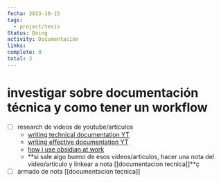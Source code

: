 ```yaml
---
fecha: 2023-10-15
tags:
  - project/tesis
Status: Doing
activity: Documentacion
links: 
complete: 0
total: 2
---
```


# investigar sobre documentación técnica y como tener un workflow
- [ ] research de videos de youtube/artículos
	- [writing technical documentation YT](https://www.youtube.com/watch?v=a4L9GhldTHo&pp=ygUfd3JpdGluZyB0ZWNobmljYWwgZG9jdW1lbnRhdGlvbg%3D%3D)
	- [writing effective documentation YT](https://www.youtube.com/watch?v=R6zeikbTgVc&pp=ygUfd3JpdGluZyB0ZWNobmljYWwgZG9jdW1lbnRhdGlvbg%3D%3D)
	- [how i use obsidian at work](https://nicolevanderhoeven.com/blog/20210518-how-i-use-obsidian-at-work/)
	- **si sale algo bueno de esos videos/articulos, hacer una nota del video/artículo y linkear a nota [[documentacion tecnica]]**ç
- [ ] armado de nota [[documentacion tecnica]]